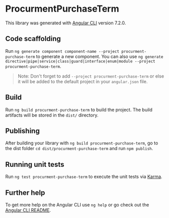 # ProcurmentPurchaseTerm

This library was generated with [Angular CLI](https://github.com/angular/angular-cli) version 7.2.0.

## Code scaffolding

Run `ng generate component component-name --project procurment-purchase-term` to generate a new component. You can also use `ng generate directive|pipe|service|class|guard|interface|enum|module --project procurment-purchase-term`.

> Note: Don't forget to add `--project procurment-purchase-term` or else it will be added to the default project in your `angular.json` file.

## Build

Run `ng build procurment-purchase-term` to build the project. The build artifacts will be stored in the `dist/` directory.

## Publishing

After building your library with `ng build procurment-purchase-term`, go to the dist folder `cd dist/procurment-purchase-term` and run `npm publish`.

## Running unit tests

Run `ng test procurment-purchase-term` to execute the unit tests via [Karma](https://karma-runner.github.io).

## Further help

To get more help on the Angular CLI use `ng help` or go check out the [Angular CLI README](https://github.com/angular/angular-cli/blob/master/README.md).
